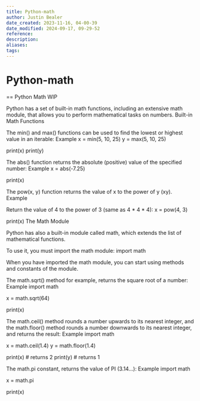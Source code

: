 ```yaml
---
title: Python-math
author: Justin Bealer
date_created: 2023-11-16, 04-00-39
date_modified: 2024-09-17, 09-29-52
reference: 
description: 
aliases: 
tags: 
---
```

# Python-math
== Python Math WIP

Python has a set of built-in math functions, including an extensive math module, that allows you to perform mathematical tasks on numbers.
Built-in Math Functions

The min() and max() functions can be used to find the lowest or highest value in an iterable:
Example
x = min(5, 10, 25)
y = max(5, 10, 25)

print(x)
print(y)

The abs() function returns the absolute (positive) value of the specified number:
Example
x = abs(-7.25)

print(x)

The pow(x, y) function returns the value of x to the power of y (xy).
Example

Return the value of 4 to the power of 3 (same as 4 * 4 * 4):
x = pow(4, 3)

print(x)
The Math Module

Python has also a built-in module called math, which extends the list of mathematical functions.

To use it, you must import the math module:
import math

When you have imported the math module, you can start using methods and constants of the module.

The math.sqrt() method for example, returns the square root of a number:
Example
import math

x = math.sqrt(64)

print(x)

The math.ceil() method rounds a number upwards to its nearest integer, and the math.floor() method rounds a number downwards to its nearest integer, and returns the result:
Example
import math

x = math.ceil(1.4)
y = math.floor(1.4)

print(x) # returns 2
print(y) # returns 1

The math.pi constant, returns the value of PI (3.14...):
Example
import math

x = math.pi

print(x)


